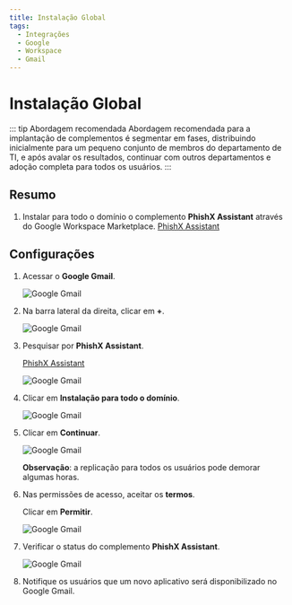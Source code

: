 ```yaml
---
title: Instalação Global
tags:
  - Integrações
  - Google
  - Workspace
  - Gmail
---
```


# Instalação Global

::: tip Abordagem recomendada
Abordagem recomendada para a implantação de complementos é segmentar em fases, distribuindo inicialmente para um pequeno conjunto de membros do departamento de TI, e após avalar os resultados, continuar com outros departamentos e adoção completa para todos os usuários.
:::

## Resumo

1. Instalar para todo o domínio o complemento **PhishX Assistant** através do Google Workspace Marketplace. [PhishX Assistant](https://workspace.google.com/marketplace/app/phishx_assistant/308954502633)

## Configurações

1. Acessar o **Google Gmail**.

   ![Google Gmail](https://cdn.phishx.io/phishx-docs/images/google_assistant_01.png)

2. Na barra lateral da direita, clicar em **+**.

   ![Google Gmail](https://cdn.phishx.io/phishx-docs/images/google_assistant_02.png)

3. Pesquisar por **PhishX Assistant**.

   [PhishX Assistant](https://workspace.google.com/marketplace/app/phishx_assistant/308954502633)

   ![Google Gmail](https://cdn.phishx.io/phishx-docs/images/google_assistant_03.png)

4. Clicar em **Instalação para todo o domínio**.

   ![Google Gmail](https://cdn.phishx.io/phishx-docs/images/google_assistant_04.png)

5. Clicar em **Continuar**.

   ![Google Gmail](https://cdn.phishx.io/phishx-docs/images/google_assistant_18.png)

   **Observação**: a replicação para todos os usuários pode demorar algumas horas.

6. Nas permissões de acesso, aceitar os **termos**.

   Clicar em **Permitir**.

   ![Google Gmail](https://cdn.phishx.io/phishx-docs/images/google_assistant_19.png)

7. Verificar o status do complemento **PhishX Assistant**.

   ![Google Gmail](https://cdn.phishx.io/phishx-docs/images/google_assistant_20.png)

8. Notifique os usuários que um novo aplicativo será disponibilizado no Google Gmail.
